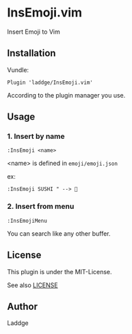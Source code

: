 # InsEmoji.vim
Insert Emoji to Vim

## Installation
Vundle:

```
Plugin 'laddge/InsEmoji.vim'
```

According to the plugin manager you use.

## Usage
### 1. Insert by name

```
:InsEmoji <name>
```

\<name\> is defined in ```emoji/emoji.json```

ex:

```
:InsEmoji SUSHI " --> 🍣
```

### 2. Insert from menu

```
:InsEmojiMenu
```

You can search like any other buffer.

## License
This plugin is under the MIT-License.

See also [LICENSE](LICENSE)

## Author
Laddge
